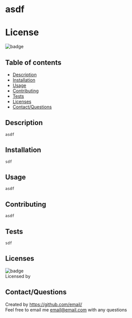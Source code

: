 
  # asdf
  # License
  ![badge](https://img.shields.io/badge/license--blue)
  
  ## Table of contents
  * [Description](#description)
  * [Installation](#installation)
  * [Usage](#usage)
  * [Contributing](#contributing)
  * [Tests](#tests)
  * [Licenses](#licenses)
  * [Contact/Questions](#contact)
  
  ## Description
    asdf
  
  
  ## Installation
    sdf

  ## Usage
    asdf
  
  ## Contributing
    asdf
  
  ## Tests
    sdf
  
  ## Licenses
  ![badge](https://img.shields.io/badge/license--blue)
  <br/>
  Licensed by 

   
  ## Contact/Questions
  Created by https://github.com/email/ <br/>
  Feel free to email me email@email.com with any questions
